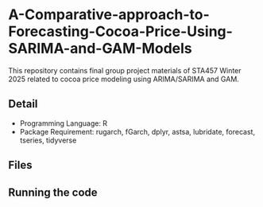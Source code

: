 # A-Comparative-approach-to-Forecasting-Cocoa-Price-Using-SARIMA-and-GAM-Models
This repository contains final group project materials of STA457 Winter 2025 related to cocoa price modeling using ARIMA/SARIMA and GAM. 

## Detail
- Programming Language: R
- Package Requirement: rugarch, fGarch, dplyr, astsa, lubridate, forecast, tseries, tidyverse

## Files

## Running the code
